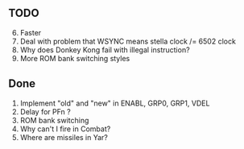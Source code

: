 TODO
----

6. Faster
7. Deal with problem that WSYNC means stella clock /= 6502 clock
8. Why does Donkey Kong fail with illegal instruction?
9. More ROM bank switching styles

Done
----

1. Implement "old" and "new" in ENABL, GRP0, GRP1, VDEL
2. Delay for PFn ?
3. ROM bank switching
5. Why can't I fire in Combat?
4. Where are missiles in Yar?
